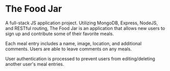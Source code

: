 # The Food Jar
A full-stack JS application project. Utilizing MongoDB, Express, NodeJS, and RESTful routing, The Food Jar is an application that allows new users to sign up and contribute some of their favorite meals.

Each meal entry includes a name, image, location, and additional comments. Users are able to leave comments on any meals.

User authentication is processed to prevent users from editing/deleting another user's meal entries.
